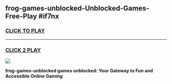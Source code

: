 
## frog-games-unblocked-Unblocked-Games-Free-Play #if7nx
<h3>
<a href="https://us.freeplayer.one?title=frog-games-unblocked&ref=9M">CLICK TO PLAY</a></h3>
<hr>

<h3>
<a href="https://us.freeplayer.one?title=frog-games-unblocked&ref=9M">CLICK 2 PLAY</a>
  
</h3>

<a href="https://us.freeplayer.one?title=frog-games-unblocked&ref=9M"><img src="https://clearcache.store/games.png"></a>


**frog-games-unblocked games unblocked: Your Gateway to Fun and Accessible Online Gaming**
